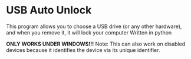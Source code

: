 # USB Auto Unlock
This program allows you to choose a USB drive (or any other hardware), and when you remove it, it will lock your computer
Written in python

**ONLY WORKS UNDER WINDOWS!!!**
Note: This can also work on disabled devices because it identifies the device via its unique identifier.
